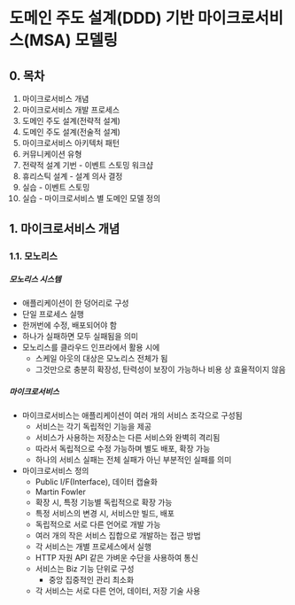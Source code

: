 # 도메인 주도 설계(DDD) 기반 마이크로서비스(MSA) 모델링
## 0. 목차
1. 마이크로서비스 개념
2. 마이크로서비스 개발 프로세스
3. 도메인 주도 설계(전략적 설계)
4. 도메인 주도 설계(전술적 설계)
5. 마이크로서비스 아키텍처 패턴
6. 커뮤니케이션 유형
7. 전략적 설계 기번 - 이벤트 스토밍 워크샵
8. 휴리스틱 설계 - 설계 의사 결정
9. 실습 - 이벤트 스토밍
10. 실습 - 마이크로서비스 별 도메인 모델 정의

## 1. 마이크로서비스 개념
### 1.1. 모노리스
##### 모노리스 시스템
- 애플리케이션이 한 덩어리로 구성
- 단일 프로세스 실행
- 한꺼번에 수정, 배포되어야 함
- 하나가 실패하면 모두 실패됨을 의미
- 모노리스를 클라우드 인프라에서 활용 시에
  - 스케일 아웃의 대상은 모노리스 전체가 됨
  - 그것만으로 충분히 확장성, 탄력성이 보장이 가능하나 비용 상 효율적이지 않음

##### 마이크로서비스
- 마이크로서비스는 애플리케이션이 여러 개의 서비스 조각으로 구성됨
  - 서비스는 각기 독립적인 기능을 제공
  - 서비스가 사용하는 저장소는 다른 서비스와 완벽히 격리됨
  - 따라서 독립적으로 수정 가능하며 별도 배포, 확장 가능
  - 하나의 서비스 실패는 전체 실패가 아닌 부분적인 실패를 의미
- 마이크로서비스 정의
  - Public I/F(Interface), 데이터 캡슐화
  - Martin Fowler
  - 확장 시, 특정 기능별 독립적으로 확장 가능
  - 특정 서비스의 변경 시, 서비스만 빌드, 배포
  - 독립적으로 서로 다른 언어로 개발 가능
  - 여러 개의 작은 서비스 집합으로 개발하는 접근 방법
  - 각 서비스는 개별 프로세스에서 실행
  - HTTP 자원 API 같은 가벼운 수단을 사용하여 통신
  - 서비스는 Biz 기능 단위로 구성
    - 중앙 집중적인 관리 최소화
  - 각 서비스는 서로 다른 언어, 데이터, 저장 기술 사용
